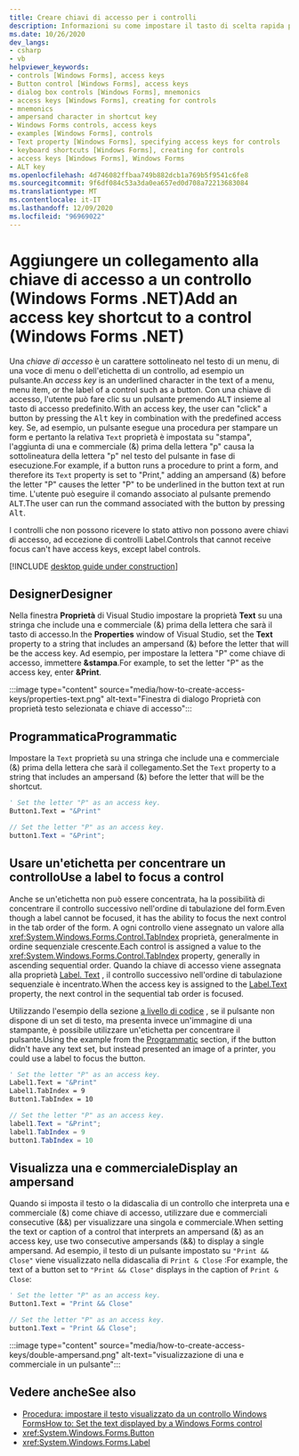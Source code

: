 ```yaml
---
title: Creare chiavi di accesso per i controlli
description: Informazioni su come impostare il tasto di scelta rapida per un controllo o un'etichetta in Windows Forms per .NET.
ms.date: 10/26/2020
dev_langs:
- csharp
- vb
helpviewer_keywords:
- controls [Windows Forms], access keys
- Button control [Windows Forms], access keys
- dialog box controls [Windows Forms], mnemonics
- access keys [Windows Forms], creating for controls
- mnemonics
- ampersand character in shortcut key
- Windows Forms controls, access keys
- examples [Windows Forms], controls
- Text property [Windows Forms], specifying access keys for controls
- keyboard shortcuts [Windows Forms], creating for controls
- access keys [Windows Forms], Windows Forms
- ALT key
ms.openlocfilehash: 4d746082ffbaa749b882dcb1a769b5f9541c6fe8
ms.sourcegitcommit: 9f6df084c53a3da0ea657ed0d708a72213683084
ms.translationtype: MT
ms.contentlocale: it-IT
ms.lasthandoff: 12/09/2020
ms.locfileid: "96969022"
---
```

# <a name="add-an-access-key-shortcut-to-a-control-windows-forms-net"></a><span data-ttu-id="acf1a-103">Aggiungere un collegamento alla chiave di accesso a un controllo (Windows Forms .NET)</span><span class="sxs-lookup"><span data-stu-id="acf1a-103">Add an access key shortcut to a control (Windows Forms .NET)</span></span>

<span data-ttu-id="acf1a-104">Una *chiave di accesso* è un carattere sottolineato nel testo di un menu, di una voce di menu o dell'etichetta di un controllo, ad esempio un pulsante.</span><span class="sxs-lookup"><span data-stu-id="acf1a-104">An *access key* is an underlined character in the text of a menu, menu item, or the label of a control such as a button.</span></span> <span data-ttu-id="acf1a-105">Con una chiave di accesso, l'utente può fare clic su un pulsante premendo <kbd>ALT</kbd> insieme al tasto di accesso predefinito.</span><span class="sxs-lookup"><span data-stu-id="acf1a-105">With an access key, the user can "click" a button by pressing the <kbd>Alt</kbd> key in combination with the predefined access key.</span></span> <span data-ttu-id="acf1a-106">Se, ad esempio, un pulsante esegue una procedura per stampare un form e pertanto la relativa `Text` proprietà è impostata su "stampa", l'aggiunta di una e commerciale (&) prima della lettera "p" causa la sottolineatura della lettera "p" nel testo del pulsante in fase di esecuzione.</span><span class="sxs-lookup"><span data-stu-id="acf1a-106">For example, if a button runs a procedure to print a form, and therefore its `Text` property is set to "Print," adding an ampersand (&) before the letter "P" causes the letter "P" to be underlined in the button text at run time.</span></span> <span data-ttu-id="acf1a-107">L'utente può eseguire il comando associato al pulsante premendo <kbd>ALT</kbd>.</span><span class="sxs-lookup"><span data-stu-id="acf1a-107">The user can run the command associated with the button by pressing <kbd>Alt</kbd>.</span></span>

<span data-ttu-id="acf1a-108">I controlli che non possono ricevere lo stato attivo non possono avere chiavi di accesso, ad eccezione di controlli Label.</span><span class="sxs-lookup"><span data-stu-id="acf1a-108">Controls that cannot receive focus can't have access keys, except label controls.</span></span>

[!INCLUDE [desktop guide under construction](../../includes/desktop-guide-preview-note.md)]

## <a name="designer"></a><span data-ttu-id="acf1a-109">Designer</span><span class="sxs-lookup"><span data-stu-id="acf1a-109">Designer</span></span>

<span data-ttu-id="acf1a-110">Nella finestra **Proprietà** di Visual Studio impostare la proprietà **Text** su una stringa che include una e commerciale (&) prima della lettera che sarà il tasto di accesso.</span><span class="sxs-lookup"><span data-stu-id="acf1a-110">In the **Properties** window of Visual Studio, set the **Text** property to a string that includes an ampersand (&) before the letter that will be the access key.</span></span> <span data-ttu-id="acf1a-111">Ad esempio, per impostare la lettera "P" come chiave di accesso, immettere **&stampa**.</span><span class="sxs-lookup"><span data-stu-id="acf1a-111">For example, to set the letter "P" as the access key, enter **&Print**.</span></span>

:::image type="content" source="media/how-to-create-access-keys/properties-text.png" alt-text="Finestra di dialogo Proprietà con proprietà testo selezionata e chiave di accesso":::

## <a name="programmatic"></a><span data-ttu-id="acf1a-113">Programmatica</span><span class="sxs-lookup"><span data-stu-id="acf1a-113">Programmatic</span></span>

<span data-ttu-id="acf1a-114">Impostare la `Text` proprietà su una stringa che include una e commerciale (&) prima della lettera che sarà il collegamento.</span><span class="sxs-lookup"><span data-stu-id="acf1a-114">Set the `Text` property to a string that includes an ampersand (&) before the letter that will be the shortcut.</span></span>

```vb
' Set the letter "P" as an access key.
Button1.Text = "&Print"
```

```csharp
// Set the letter "P" as an access key.
button1.Text = "&Print";
```

## <a name="use-a-label-to-focus-a-control"></a><span data-ttu-id="acf1a-115">Usare un'etichetta per concentrare un controllo</span><span class="sxs-lookup"><span data-stu-id="acf1a-115">Use a label to focus a control</span></span>

<span data-ttu-id="acf1a-116">Anche se un'etichetta non può essere concentrata, ha la possibilità di concentrare il controllo successivo nell'ordine di tabulazione del form.</span><span class="sxs-lookup"><span data-stu-id="acf1a-116">Even though a label cannot be focused, it has the ability to focus the next control in the tab order of the form.</span></span> <span data-ttu-id="acf1a-117">A ogni controllo viene assegnato un valore alla <xref:System.Windows.Forms.Control.TabIndex> proprietà, generalmente in ordine sequenziale crescente.</span><span class="sxs-lookup"><span data-stu-id="acf1a-117">Each control is assigned a value to the <xref:System.Windows.Forms.Control.TabIndex> property, generally in ascending sequential order.</span></span> <span data-ttu-id="acf1a-118">Quando la chiave di accesso viene assegnata alla proprietà [Label. Text](xref:System.Windows.Forms.Label.Text) , il controllo successivo nell'ordine di tabulazione sequenziale è incentrato.</span><span class="sxs-lookup"><span data-stu-id="acf1a-118">When the access key is assigned to the [Label.Text](xref:System.Windows.Forms.Label.Text) property, the next control in the sequential tab order is focused.</span></span>

<span data-ttu-id="acf1a-119">Utilizzando l'esempio della sezione [a livello di codice](#programmatic) , se il pulsante non dispone di un set di testo, ma presenta invece un'immagine di una stampante, è possibile utilizzare un'etichetta per concentrare il pulsante.</span><span class="sxs-lookup"><span data-stu-id="acf1a-119">Using the example from the [Programmatic](#programmatic) section, if the button didn't have any text set, but instead presented an image of a printer, you could use a label to focus the button.</span></span>

```vb
' Set the letter "P" as an access key.
Label1.Text = "&Print"
Label1.TabIndex = 9
Button1.TabIndex = 10
```

```csharp
// Set the letter "P" as an access key.
label1.Text = "&Print";
label1.TabIndex = 9
button1.TabIndex = 10
```

## <a name="display-an-ampersand"></a><span data-ttu-id="acf1a-120">Visualizza una e commerciale</span><span class="sxs-lookup"><span data-stu-id="acf1a-120">Display an ampersand</span></span>

<span data-ttu-id="acf1a-121">Quando si imposta il testo o la didascalia di un controllo che interpreta una e commerciale (&) come chiave di accesso, utilizzare due e commerciali consecutive (&&) per visualizzare una singola e commerciale.</span><span class="sxs-lookup"><span data-stu-id="acf1a-121">When setting the text or caption of a control that interprets an ampersand (&) as an access key, use two consecutive ampersands (&&) to display a single ampersand.</span></span> <span data-ttu-id="acf1a-122">Ad esempio, il testo di un pulsante impostato su `"Print && Close"` viene visualizzato nella didascalia di `Print & Close` :</span><span class="sxs-lookup"><span data-stu-id="acf1a-122">For example, the text of a button set to `"Print && Close"` displays in the caption of `Print & Close`:</span></span>

```vb
' Set the letter "P" as an access key.
Button1.Text = "Print && Close"
```

```csharp
// Set the letter "P" as an access key.
button1.Text = "Print && Close";
```

:::image type="content" source="media/how-to-create-access-keys/double-ampersand.png" alt-text="visualizzazione di una e commerciale in un pulsante":::

## <a name="see-also"></a><span data-ttu-id="acf1a-124">Vedere anche</span><span class="sxs-lookup"><span data-stu-id="acf1a-124">See also</span></span>

- [<span data-ttu-id="acf1a-125">Procedura: impostare il testo visualizzato da un controllo Windows Forms</span><span class="sxs-lookup"><span data-stu-id="acf1a-125">How to: Set the text displayed by a Windows Forms control</span></span>](how-to-set-the-display-text.md)
- <xref:System.Windows.Forms.Button>
- <xref:System.Windows.Forms.Label>
